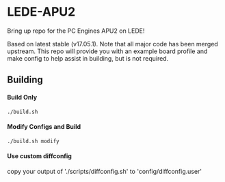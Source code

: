 # LEDE-APU2

Bring up repo for the PC Engines APU2 on LEDE!

Based on latest stable (v17.05.1). Note that all major code has been
merged upstream. This repo will provide you with an example board profile
and make config to help assist in building, but is not required.

Building
-----
#### Build Only
`./build.sh`

#### Modify Configs and Build
`./build.sh modify`

#### Use custom diffconfig
copy your output of './scripts/diffconfig.sh' to 'config/diffconfig.user'
